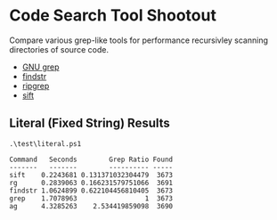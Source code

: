 # Code Search Tool Shootout
Compare various grep-like tools for performance recursivley scanning directories of source code.

- [GNU grep](https://www.gnu.org/software/grep/)
- [findstr](https://ss64.com/nt/findstr.html)
- [ripgrep](https://github.com/BurntSushi/ripgrep)
- [sift](https://github.com/svent/sift)

## Literal (Fixed String) Results

```
.\test\literal.ps1

Command   Seconds        Grep Ratio Found
-------   -------        ---------- -----
sift    0.2243681 0.131371032304479  3673
rg      0.2839063 0.166231579751066  3691
findstr 1.0624899 0.622104456810405  3673
grep    1.7078963                 1  3673
ag      4.3285263    2.534419859098  3690
```
